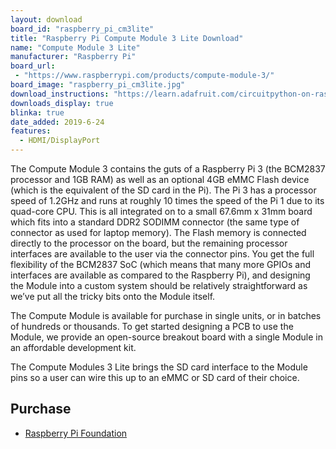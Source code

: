 ```yaml
---
layout: download
board_id: "raspberry_pi_cm3lite"
title: "Raspberry Pi Compute Module 3 Lite Download"
name: "Compute Module 3 Lite"
manufacturer: "Raspberry Pi"
board_url:
 - "https://www.raspberrypi.com/products/compute-module-3/"
board_image: "raspberry_pi_cm3lite.jpg"
download_instructions: "https://learn.adafruit.com/circuitpython-on-raspberrypi-linux/installing-circuitpython-on-raspberry-pi"
downloads_display: true
blinka: true
date_added: 2019-6-24
features:
  - HDMI/DisplayPort
---
```


The Compute Module 3 contains the guts of a Raspberry Pi 3 (the BCM2837 processor and 1GB RAM) as well as an optional 4GB eMMC Flash device (which is the equivalent of the SD card in the Pi). The Pi 3 has a processor speed of 1.2GHz and runs at roughly 10 times the speed of the Pi 1 due to its quad-core CPU. This is all integrated on to a small 67.6mm x 31mm board which fits into a standard DDR2 SODIMM connector (the same type of connector as used for laptop memory). The Flash memory is connected directly to the processor on the board, but the remaining processor interfaces are available to the user via the connector pins. You get the full flexibility of the BCM2837 SoC (which means that many more GPIOs and interfaces are available as compared to the Raspberry Pi), and designing the Module into a custom system should be relatively straightforward as we’ve put all the tricky bits onto the Module itself.

The Compute Module is available for purchase in single units, or in batches of hundreds or thousands. To get started designing a PCB to use the Module, we provide an open-source breakout board with a single Module in an affordable development kit.

The Compute Modules 3 Lite brings the SD card interface to the Module pins so a user can wire this up to an eMMC or SD card of their choice.

## Purchase
* [Raspberry Pi Foundation](https://www.raspberrypi.org/products/compute-module-io-board-v3/)

